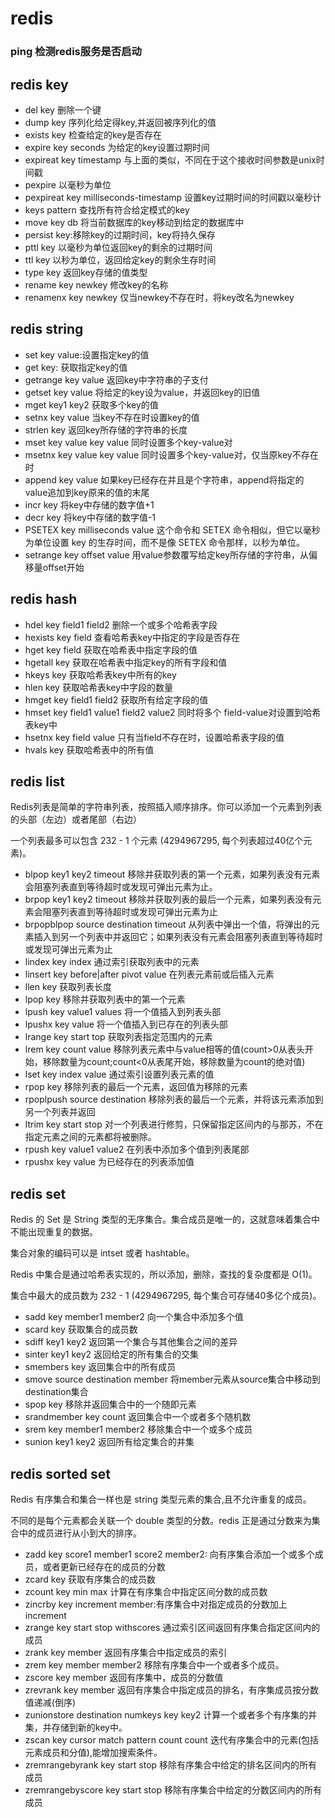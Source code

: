# redis

### ping 检测redis服务是否启动

## redis key

+ del key 删除一个键
+ dump key 序列化给定得key,并返回被序列化的值
+ exists key 检查给定的key是否存在
+ expire key seconds 为给定的key设置过期时间
+ expireat key timestamp 与上面的类似，不同在于这个接收时间参数是unix时间戳
+ pexpire 以毫秒为单位
+ pexpireat key milliseconds-timestamp 设置key过期时间的时间戳以毫秒计
+ keys pattern 查找所有符合给定模式的key
+ move key db 将当前数据库的key移动到给定的数据库中
+ persist key:移除key的过期时间，key将持久保存
+ pttl key 以毫秒为单位返回key的剩余的过期时间
+ ttl key 以秒为单位，返回给定key的剩余生存时间
+ type key 返回key存储的值类型
+ rename key newkey 修改key的名称
+ renamenx key newkey 仅当newkey不存在时，将key改名为newkey

## redis string

+ set key value:设置指定key的值
+ get key: 获取指定key的值
+ getrange key value 返回key中字符串的子支付
+ getset key value 将给定的key设为value，并返回key的旧值
+ mget key1 key2 获取多个key的值
+ setnx key value 当key不存在时设置key的值
+ strlen key 返回key所存储的字符串的长度
+ mset key value key value 同时设置多个key-value对
+ msetnx key value key value 同时设置多个key-value对，仅当原key不存在时
+ append key value 如果key已经存在并且是个字符串，append将指定的value追加到key原来的值的末尾
+ incr key 将key中存储的数字值+1
+ decr key 将key中存储的数字值-1
+ PSETEX key milliseconds value 这个命令和 SETEX 命令相似，但它以毫秒为单位设置 key 的生存时间，而不是像 SETEX 命令那样，以秒为单位。
+ setrange key offset value 用value参数覆写给定key所存储的字符串，从偏移量offset开始

## redis hash

+ hdel key field1 field2 删除一个或多个哈希表字段
+ hexists key field 查看哈希表key中指定的字段是否存在
+ hget key field 获取在哈希表中指定字段的值
+ hgetall key 获取在哈希表中指定key的所有字段和值
+ hkeys key 获取哈希表key中所有的key
+ hlen key 获取哈希表key中字段的数量
+ hmget key field1 field2 获取所有给定字段的值
+ hmset key field1 value1 field2 value2 同时将多个 field-value对设置到哈希表key中
+ hsetnx key field value 只有当field不存在时，设置哈希表字段的值
+ hvals key 获取哈希表中的所有值

## redis list

Redis列表是简单的字符串列表，按照插入顺序排序。你可以添加一个元素到列表的头部（左边）或者尾部（右边）

一个列表最多可以包含 232 - 1 个元素 (4294967295, 每个列表超过40亿个元素)。

+ blpop key1 key2 timeout 移除并获取列表的第一个元素，如果列表没有元素会阻塞列表直到等待超时或发现可弹出元素为止。
+ brpop key1 key2 timeout 移除并获取列表的最后一个元素，如果列表没有元素会阻塞列表直到等待超时或发现可弹出元素为止
+ brpopblpop source destination timeout 从列表中弹出一个值，将弹出的元素插入到另一个列表中并返回它；如果列表没有元素会阻塞列表直到等待超时或发现可弹出元素为止
+ lindex key index 通过索引获取列表中的元素
+ linsert key before|after pivot value 在列表元素前或后插入元素
+ llen key 获取列表长度
+ lpop key 移除并获取列表中的第一个元素
+ lpush key value1 values 将一个值插入到列表头部
+ lpushx key value 将一个值插入到已存在的列表头部
+ lrange key start top 获取列表指定范围内的元素
+ lrem key count value 移除列表元素中与value相等的值(count>0从表头开始，移除数量为count;count<0从表尾开始，移除数量为count的绝对值)
+ lset key index value 通过索引设置列表元素的值
+ rpop key 移除列表的最后一个元素，返回值为移除的元素
+ rpoplpush source destination 移除列表的最后一个元素，并将该元素添加到另一个列表并返回
+ ltrim key start stop 对一个列表进行修剪，只保留指定区间内的与那苏，不在指定元素之间的元素都将被删除。
+ rpush key value1 value2 在列表中添加多个值到列表尾部
+ rpushx key value 为已经存在的列表添加值

## redis set

Redis 的 Set 是 String 类型的无序集合。集合成员是唯一的，这就意味着集合中不能出现重复的数据。

集合对象的编码可以是 intset 或者 hashtable。

Redis 中集合是通过哈希表实现的，所以添加，删除，查找的复杂度都是 O(1)。

集合中最大的成员数为 232 - 1 (4294967295, 每个集合可存储40多亿个成员)。

+ sadd key member1 member2 向一个集合中添加多个值
+ scard key 获取集合的成员数
+ sdiff key1 key2 返回第一个集合与其他集合之间的差异
+ sinter key1 key2 返回给定的所有集合的交集
+ smembers key 返回集合中的所有成员
+ smove source destination member 将member元素从source集合中移动到destination集合
+ spop key 移除并返回集合中的一个随即元素
+ srandmember key count 返回集合中一个或者多个随机数
+ srem key member1 member2 移除集合中一个或多个成员
+ sunion key1 key2 返回所有给定集合的并集


## redis sorted set

Redis 有序集合和集合一样也是 string 类型元素的集合,且不允许重复的成员。

不同的是每个元素都会关联一个 double 类型的分数。redis 正是通过分数来为集合中的成员进行从小到大的排序。

+ zadd key score1 member1 score2 member2: 向有序集合添加一个或多个成员，或者更新已经存在的成员的分数
+ zcard key 获取有序集合的成员数
+ zcount key min max 计算在有序集合中指定区间分数的成员数
+ zincrby key increment member:有序集合中对指定成员的分数加上increment
+ zrange key start stop withscores 通过索引区间返回有序集合指定区间内的成员
+ zrank key member 返回有序集合中指定成员的索引
+ zrem key member member2 移除有序集合中一个或者多个成员。
+ zscore key member 返回有序集中，成员的分数值
+ zrevrank key member 返回有序集合中指定成员的排名，有序集成员按分数值递减(倒序)
+ zunionstore destination numkeys key key2 计算一个或者多个有序集的并集，并存储到新的key中。
+ zscan key cursor match pattern count count 迭代有序集合中的元素(包括元素成员和分值),能增加搜索条件。
+ zremrangebyrank key start stop 移除有序集合中给定的排名区间内的所有成员
+ zremrangebyscore key start stop 移除有序集合中给定的分数区间内的所有成员